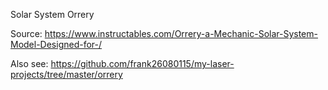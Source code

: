 Solar System Orrery

Source: https://www.instructables.com/Orrery-a-Mechanic-Solar-System-Model-Designed-for-/

Also see: https://github.com/frank26080115/my-laser-projects/tree/master/orrery
